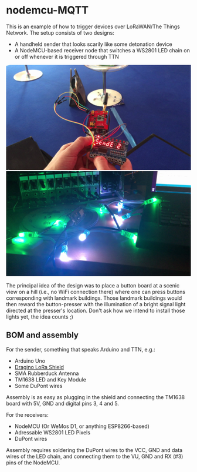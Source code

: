 # nodemcu-MQTT

This is an example of how to trigger devices over LoRaWAN/The Things Network. The setup consists of two designs:

 * A handheld sender that looks scarily like some detonation device
 * A NodeMCU-based receiver node that switches a WS2801 LED chain on or off whenever it is triggered through TTN

![The scary sender](img/sender.jpg)
![The less scary receiver node](img/node.jpg)

The principal idea of the design was to place a button board at a scenic view on a hill (i.e., no WiFi connection there) where one can press buttons corresponding with landmark buildings. Those landmark buildings would then reward the button-presser with the illumination of a bright signal light directed at the presser's location. Don't ask how we intend to install those lights yet, the idea counts ;)


## BOM and assembly

For the sender, something that speaks Arduino and TTN, e.g.:

 * Arduino Uno 
 * [Dragino LoRa Shield](http://wiki.dragino.com/index.php?title=Lora_Shield)
 * SMA Rubberduck Antenna
 * TM1638 LED and Key Module
 * Some DuPont wires

Assembly is as easy as plugging in the shield and connecting the TM1638 board with 5V, GND and digital pins 3, 4 and 5.

 For the receivers:

  * NodeMCU (Or WeMos D1, or anything ESP8266-based)
  * Adressable WS2801 LED Pixels
  * DuPont wires
  
  Assembly requires soldering the DuPont wires to the VCC, GND and data wires of the LED chain, and connecting them to the VU, GND and RX (#3) pins of the NodeMCU.